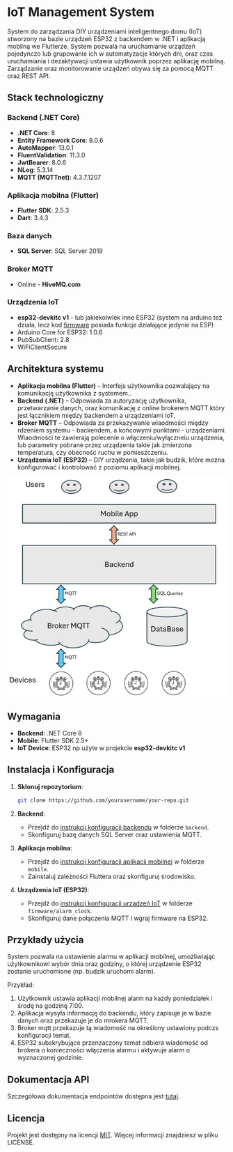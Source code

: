 # IoT Management System

System do zarządzania DIY urządzeniami inteligentnego domu (IoT) stworzony na bazie urządzeń ESP32 z backendem w .NET i aplikacją mobilną we Flutterze. System pozwala na uruchamianie urządzeń pojedynczo lub grupowanie ich w automatyzacje których dni, oraz czas uruchamiania i dezaktywacji ustawia użytkownik poprzez aplikację mobilną. Zarządzanie oraz monitorowanie urządzeń obywa się za pomocą MQTT oraz REST API.

## Stack technologiczny

### Backend (.NET Core)

- **.NET Core**: 8
- **Entity Framework Core**: 8.0.6
- **AutoMapper**: 13.0.1
- **FluentValidation**: 11.3.0
- **JwtBearer**: 8.0.6
- **NLog**: 5.3.14
- **MQTT (MQTTnet)**: 4.3.7.1207

### Aplikacja mobilna (Flutter)

- **Flutter SDK**: 2.5.3
- **Dart**: 3.4.3

### Baza danych

- **SQL Server**: SQL Server 2019

### Broker MQTT

- Online - **HiveMQ.com**

### Urządzenia IoT

- **esp32-devkitc v1** - lub jakiekolwiek inne ESP32 (system na arduino też działa, lecz kod [firmware](./firmware) posiada funkcje działające jedynie na ESP)
- Arduino Core for ESP32: 1.0.6
- PubSubClient: 2.8
- WiFiClientSecure

## Architektura systemu

- **Aplikacja mobilna (Flutter)** – Interfejs użytkownika pozwalający na komunikację użytkownika z systemem..
- **Backend (.NET)** – Odpowiada za autoryzację użytkownika, przetwarzanie danych, oraz komunikację z online brokerem MQTT który jest łącznikiem między backendem a urządzeniami IoT.
- **Broker MQTT** – Odpowiada za przekazywanie wiaodmości między rdzeniem systemu - backendem, a końcowymi punktami - urządzeniami. Wiaodmości te zawierają polecenie o włączeniu/wyłączneiu urządzenia, lub parametry pobrane przez urządzenia takie jak zmierzona temperatura, czy obecność ruchu w pomieszczeniu.
- **Urządzenia IoT (ESP32)** – DIY urządzenia, takie jak budzik, które można konfigurować i kontrolować z poziomu aplikacji mobilnej.

![Architecture Diagram](doc\diagram.jpg)

## Wymagania

- **Backend**: .NET Core 8
- **Mobile**: Flutter SDK 2.5+
- **IoT Device**: ESP32 np użyte w projekcie **esp32-devkitc v1**

## Instalacja i Konfiguracja

1. **Sklonuj repozytorium**:
   ```bash
   git clone https://github.com/yourusername/your-repo.git
   ```
2. **Backend**:

   - Przejdź do [instrukcji konfiguracji backendu](./backend/README.md) w folderze `backend`.
   - Skonfiguruj bazę danych SQL Server oraz ustawienia MQTT.

3. **Aplikacja mobilna**:

   - Przejdź do [instrukcji konfiguracji aplikacji mobilnej](./mobile/README.md) w folderze `mobile`.
   - Zainstaluj zależności Fluttera oraz skonfiguruj środowisko.

4. **Urządzenia IoT (ESP32)**:
   - Przejdź do [instrukcji konfiguracji urządzeń IoT](./firmware/alarm_clock/README.md) w folderze `firmware/alarm_clock`.
   - Skonfiguruj dane połączenia MQTT i wgraj firmware na ESP32.

## Przykłady użycia

System pozwala na ustawienie alarmu w aplikacji mobilnej, umożliwiając użytkownikowi wybór dnia oraz godziny, o której urządzenie ESP32 zostanie uruchomione (np. budzik uruchomi alarm).

Przykład:

1. Użytkownik ustawia aplikacji mobilnej alarm na każdy poniedziałek i środę na godzinę 7:00.
2. Aplikacja wysyła informację do backendu, który zapisuje je w bazie danych oraz przekazuje je do mrokera MQTT.
3. Broker mqtt przekazuje tą wiadomość na określony ustawiony podczs konfiguracji temat.
4. ESP32 subskrybujące przenzaczony temat odbiera wiadomość od brokera o konieczności włączenia alarmu i aktywuje alarm o wyznaczonej godzinie.

## Dokumentacja API

Szczegółowa dokumentacja endpointów dostępna jest [tutaj](link_do_swagger).

## Licencja

Projekt jest dostępny na licencji [MIT](./firmware\alarm_clock\LICENSE). Więcej informacji znajdziesz w pliku LICENSE.

